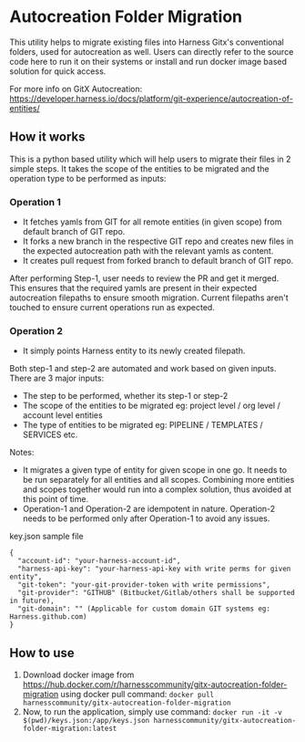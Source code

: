 # Autocreation Folder Migration

This utility helps to migrate existing files into Harness Gitx's conventional folders, used for autocreation as well. Users can directly refer to the source code here to run it on their systems or install and run docker image based solution for quick access.

For more info on GitX Autocreation: https://developer.harness.io/docs/platform/git-experience/autocreation-of-entities/

## How it works

This is a python based utility which will help users to migrate their files in 2 simple steps. It takes the scope of the entities to be migrated and the operation type to be performed as inputs:
### Operation 1

- It fetches yamls from GIT for all remote entities (in given scope) from default branch of GIT repo.
- It forks a new branch in the respective GIT repo and creates new files in the expected autocreation path with the relevant yamls as content.
- It creates pull request from forked branch to default branch of GIT repo.

After performing Step-1, user needs to review the PR and get it merged. This ensures that the required yamls are present in their expected autocreation filepaths to ensure smooth migration. Current filepaths aren't touched to ensure current operations run as expected.

### Operation 2

- It simply points Harness entity to its newly created filepath.

Both step-1 and step-2 are automated and work based on given inputs. There are 3 major inputs:
- The step to be performed, whether its step-1 or step-2
- The scope of the entities to be migrated eg: project level / org level / account level entities
- The type of entities to be migrated eg: PIPELINE / TEMPLATES / SERVICES etc.

Notes:
- It migrates a given type of entity for given scope in one go. It needs to be run separately for all entities and all scopes. Combining more entities and scopes together would run into a complex solution, thus avoided at this point of time.
- Operation-1 and Operation-2 are idempotent in nature. Operation-2 needs to be performed only after Operation-1 to avoid any issues.


key.json sample file
```
{
  "account-id": "your-harness-account-id",
  "harness-api-key": "your-harness-api-key with write perms for given entity",
  "git-token": "your-git-provider-token with write permissions",
  "git-provider": "GITHUB" (Bitbucket/Gitlab/others shall be supported in future),
  "git-domain": "" (Applicable for custom domain GIT systems eg: Harness.github.com)
}
```





## How to use

1. Download docker image from https://hub.docker.com/r/harnesscommunity/gitx-autocreation-folder-migration using docker pull command: ```docker pull harnesscommunity/gitx-autocreation-folder-migration```
2. Now, to run the application, simply use command: `docker run -it -v $(pwd)/keys.json:/app/keys.json harnesscommunity/gitx-autocreation-folder-migration:latest`


